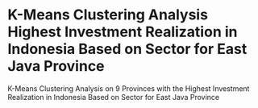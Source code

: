 # K-Means Clustering Analysis Highest Investment Realization in Indonesia Based on Sector for East Java Province
K-Means Clustering Analysis on 9 Provinces with the Highest Investment Realization in Indonesia Based on Sector for East Java Province
